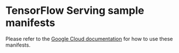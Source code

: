 # TensorFlow Serving sample manifests

Please refer to the [Google Cloud documentation](https://cloud.google.com/stackdriver/docs/managed-prometheus/exporters/tf-serving) for how to use these manifests.

